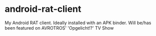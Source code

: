 # android-rat-client

My Android RAT client. Ideally installed with an APK binder.
Will be/has been featured on AVROTROS' 'Opgelicht!?' TV Show

